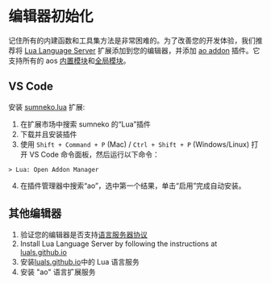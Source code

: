 # 编辑器初始化

记住所有的内建函数和工具集方法是非常困难的。为了改善您的开发体验，我们推荐将 [Lua Language Server](https://luals.github.io) 扩展添加到您的编辑器，并添加 [ao addon](https://github.com/martonlederer/ao-definitions) 插件。它支持所有的 aos [内置模块](../aos/modules/index)和[全局模块](../aos/intro#globals)。

## VS Code

安装 [sumneko.lua](https://marketplace.visualstudio.com/items?itemName=sumneko.lua) 扩展:

1. 在扩展市场中搜索 sumneko 的“Lua”插件
2. 下载并且安装插件
3. 使用 `Shift + Command + P` (Mac) / `Ctrl + Shift + P` (Windows/Linux) 打开 VS Code 命令面板，然后运行以下命令：
```
> Lua: Open Addon Manager
```

4. 在插件管理器中搜索“ao”，选中第一个结果，单击“启用”完成自动安装。

## 其他编辑器


1. 验证您的编辑器是否支持[语言服务器协议](https://microsoft.github.io/language-server-protocol/implementors/tools/)
2. Install Lua Language Server by following the instructions at [luals.github.io](https://luals.github.io/#install)
2. 安装[luals.github.io](https://luals.github.io/#install)中的 Lua 语言服务
3. 安装 "ao" 语言扩展服务